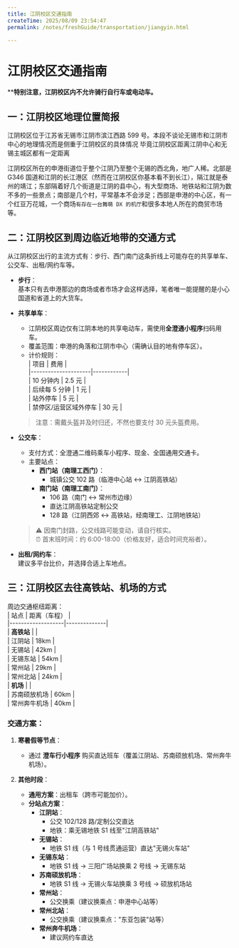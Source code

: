 ```yaml
---
title: 江阴校区交通指南
createTime: 2025/08/09 23:54:47
permalink: /notes/freshGuide/transportation/jiangyin.html

---
```

# 江阴校区交通指南  

****特别注意，江阴校区内不允许骑行自行车或电动车。**

## 一：江阴校区地理位置简报  
江阴校区位于江苏省无锡市江阴市滨江西路 599 号。本段不谈论无锡市和江阴市中心的地理情况而是侧重于江阴校区的具体情况
毕竟江阴校区距离江阴中心和无锡主城区都有一定距离

江阴校区所在的申港街道位于整个江阴乃至整个无锡的西北角，地广人稀。北部是 G346 国道和江阴的长江港区（然而在江阴校区你基本看不到长江），隔江就是泰州的靖江；东部隔着好几个街道是江阴的县中心，有大型商场、地铁站和江阴为数不多的一些景点；南部是几个村，平常基本不会涉足；西部是申港的中心区，有一个红豆万花城，一个商场```有存在一台舞萌 DX 的机厅```和很多本地人所在的商贸市场等。  


## 二：江阴校区到周边临近地带的交通方式  
从江阴校区出行的主流方式有：步行、西门南门这条折线上可能存在的共享单车、公交车、出租/网约车等。  

- **步行**：  
  基本只有去申港那边的商场或者市场才会这样选择，笔者唯一能提醒的是小心国道和省道上的大货车。  

- **共享单车**：  
  - 江阴校区周边仅有江阴本地的共享电动车，需使用**全澄通小程序**扫码用车。  
  - 覆盖范围：申港的角落和江阴市中心（需确认目的地有停车区）。  
  - 计价规则：  
    | 项目                | 费用       |  
    |---------------------|------------|  
    | 10 分钟内            | 2.5 元      |  
    | 后续每 5 分钟         | 1 元        |  
    | 站外停车            | 5 元        |  
    | 禁停区/运营区域外停车 | 30 元       |  
  > 注意：需戴头盔并及时归还，不然也要支付 30 元头盔费用。  

- **公交车**：  
  - 支付方式：全澄通二维码乘车小程序、现金、全国通用交通卡。  
  - 主要站点：  
    - **西门站（南理工西门）**：  
      - 城镇公交 102 路（临港中心站 ↔ 江阴高铁站）  
    - **南门站（南理工南门）**：  
      - 106 路（南门 ↔ 常州市边缘）  
      - 直达江阴高铁站定制公交  
      - 128 路（江阴西郊 ↔ 高铁站，经南理工、江阴地铁站）  
  > ⚠️ 因南门封路，公交线路可能变动，请自行核实。  
  > ⏰ 首末班时间：约 6:00-18:00（价格友好，适合时间充裕者）。  

- **出租/网约车**：  
  建议多平台比价，并选择合适上车地点。  

## 三：江阴校区去往高铁站、机场的方式  
周边交通枢纽距离：  
| 站点              | 距离（车程） |  
|-------------------|--------------|  
| **高铁站**        |              |  
| 江阴站            | 18km         |  
| 无锡站            | 42km         |  
| 无锡东站          | 54km         |  
| 常州站            | 29km         |  
| 常州北站          | 24km         |  
| **机场**          |              |  
| 苏南硕放机场      | 60km         |  
| 常州奔牛机场      | 40km         |  

### 交通方案：  
1. **寒暑假等节点**：  
   - 通过 **澄车行小程序** 购买直达班车（覆盖江阴站、苏南硕放机场、常州奔牛机场）。  

2. **其他时段**：  
   - **通用方案**：出租车（跨市可能加价）。  
   - **分站点方案**：  
     - **江阴站**：  
       - 公交 102/128 路/定制公交直达  
       - 地铁：乘无锡地铁 S1 线至"江阴高铁站"  
     - **无锡站**：  
       - 地铁 S1 线（与 1 号线贯通运营）直达"无锡火车站"  
     - **无锡东站**：  
       - 地铁 S1 线 → 三阳广场站换乘 2 号线 → 无锡东站  
     - **苏南硕放机场**：  
       - 地铁 S1 线 → 无锡火车站换乘 3 号线 → 硕放机场站  
     - **常州站**：  
       - 公交换乘（建议换乘点：申港中心站等）  
     - **常州北站**：  
       - 公交换乘（建议换乘点："东亚包装"站等）  
     - **常州奔牛机场**：  
       - 建议网约车直达